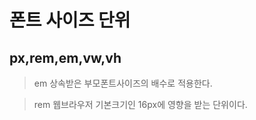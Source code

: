 # 폰트 사이즈 단위
## px,rem,em,vw,vh



> em
상속받은 부모폰트사이즈의 배수로 적용한다.

> rem
웹브라우저 기본크기인 16px에 영향을 받는 단위이다.

 